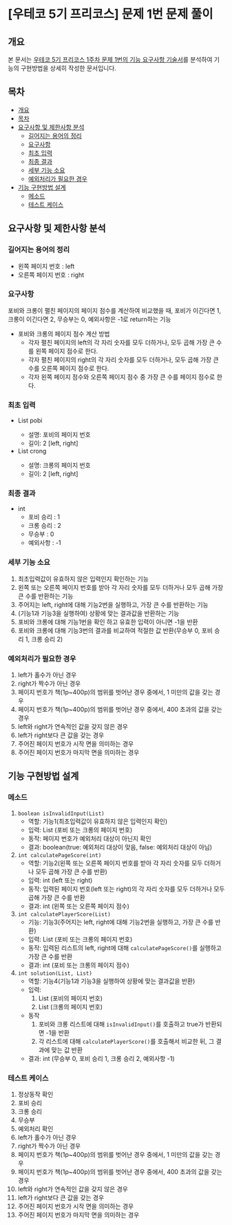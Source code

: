 # [우테코 5기 프리코스] 문제 1번 문제 풀이
## 개요
본 문서는 [우테코 5기 프리코스 1주차 문제 1번의 기능 요구사항 기술서](https://github.com/DevJay1024/java-onboarding/blob/main/docs/PROBLEM1.md)를 분석하여 기능의 구현방법을 상세히 작성한 문서입니다.

## 목차
* [개요](#개요)
* [목차](#목차)
* [요구사항 및 제한사항 분석](#요구사항-및-제한사항-분석)
  + [길어지는 용어의 정리](#길어지는-용어의-정리)
  + [요구사항](#요구사항)
  + [최초 입력](#최초-입력)
  + [최종 결과](#최종-결과)
  + [세부 기능 소요](#세부-기능-소요)
  + [예외처리가 필요한 경우](#예외처리가-필요한-경우)
* [기능 구현방법 설계](#기능-구현방법-설계)
  + [메소드](#메소드)
  + [테스트 케이스](#테스트-케이스)


## 요구사항 및 제한사항 분석
### 길어지는 용어의 정리
- 왼쪽 페이지 번호 : left
- 오른쪽 페이지 번호 : right

### 요구사항
포비와 크롱이 펼친 페이지의 페이지 점수를 계산하여 비교했을 때, 포비가 이긴다면 1, 크롱이 이긴다면 2, 무승부는 0, 예외사항은 -1로 return하는 기능
* 포비와 크롱의 페이지 점수 계산 방법
  - 각자 펼친 페이지의 left의 각 자리 숫자를 모두 더하거나, 모두 곱해 가장 큰 수를 왼쪽 페이지 점수로 한다.
  - 각자 펼친 페이지의 right의 각 자리 숫자를 모두 더하거나, 모두 곱해 가장 큰 수를 오른쪽 페이지 점수로 한다.
  - 각자 왼쪽 페이지 점수와 오른쪽 페이지 점수 중 가장 큰 수를 페이지 점수로 한다.

### 최초 입력
- List<String> pobi
  - 설명: 포비의 페이지 번호
  - 길이: 2 [left, right]
- List<String> crong
  - 설명: 크롱의 페이지 번호
  - 길이: 2 [left, right]

### 최종 결과
- int
  - 포비 승리 : 1
  - 크롱 승리 : 2
  - 무승부 : 0
  - 예외사항 : -1

### 세부 기능 소요
1. 최초입력값이 유효하지 않은 입력인지 확인하는 기능
2. 왼쪽 또는 오른쪽 페이지 번호를 받아 각 자리 숫자를 모두 더하거나 모두 곱해 가장 큰 수를 반환하는 기능
3. 주어지는 left, right에 대해 기능2번을 실행하고, 가장 큰 수를 반환하는 기능
4. (기능1과 기능3을 실행하여) 상황에 맞는 결과값을 반환하는 기능
  1. 포비와 크롱에 대해 기능1번을 확인 하고 유효한 입력이 아니면 -1을 반환
  2. 포비와 크롱에 대해 기능3번의 결과를 비교하여 적절한 값 반환(무승부 0, 포비 승리 1, 크롱 승리 2)

### 예외처리가 필요한 경우
1. left가 홀수가 아닌 경우
2. right가 짝수가 아닌 경우
3. 페이지 번호가 책(1p~400p)의 범위를 벗어난 경우 중에서, 1 미만의 값을 갖는 경우
4. 페이지 번호가 책(1p~400p)의 범위를 벗어난 경우 중에서, 400 초과의 값을 갖는 경우
5. left와 right가 연속적인 값을 갖지 않은 경우
6. left가 right보다 큰 값을 갖는 경우
7. 주어진 페이지 번호가 시작 면을 의미하는 경우
8. 주어진 페이지 번호가 마지막 면을 의미하는 경우


## 기능 구현방법 설계
### 메소드
1. `boolean isInvalidInput(List)`
   - 역할: 기능1(최초입력값이 유효하지 않은 입력인지 확인)
   - 입력: List<String> (포비 또는 크롱의 페이지 번호)
   - 동작: 페이지 번호가 예외처리 대상이 아닌지 확인
   - 결과: boolean(true: 예외처리 대상이 맞음, false: 예외처리 대상이 아님)
2. `int calculatePageScore(int)`
   - 역할: 기능2(왼쪽 또는 오른쪽 페이지 번호를 받아 각 자리 숫자를 모두 더하거나 모두 곱해 가장 큰 수를 반환)
   - 입력: int (left 또는 right)
   - 동작: 입력된 페이지 번호(left 또는 right)의 각 자리 숫자를 모두 더하거나 모두 곱해 가장 큰 수를 반환
   - 결과: int (왼쪽 또는 오른쪽 페이지 점수)
3. `int calculatePlayerScore(List)`
   - 기능: 기능3(주어지는 left, right에 대해 기능2번을 실행하고, 가장 큰 수를 반환)
   - 입력: List<String> (포비 또는 크롱의 페이지 번호)
   - 동작: 입력된 리스트의 left, right에 대해 `calculatePageScore()`를 실행하고 가장 큰 수를 반환
   - 결과: int (포비 또는 크롱의 페이지 점수)
4. `int solution(List, List)`
   - 역할: 기능4(기능1과 기능3을 실행하여 상황에 맞는 결과값을 반환)
   - 입력:
     1. List<String> (포비의 페이지 번호)
     2. List<String> (크롱의 페이지 번호)
   - 동작
     1. 포비와 크롱 리스트에 대해 `isInvalidInput()`를 호출하고 true가 반환되면 -1을 반환
     2. 각 리스트에 대해 `calculatePlayerScore()`를 호출해서 비교한 뒤, 그 결과에 맞는 값 반환
   - 결과: int (무승부 0, 포비 승리 1, 크롱 승리 2, 예외사항 -1)

### 테스트 케이스
1. 정상동작 확인
  1. 포비 승리
  2. 크롱 승리
  3. 무승부
2. 예외처리 확인
  1. left가 홀수가 아닌 경우
  2. right가 짝수가 아닌 경우
  3. 페이지 번호가 책(1p~400p)의 범위를 벗어난 경우 중에서, 1 미만의 값을 갖는 경우
  4. 페이지 번호가 책(1p~400p)의 범위를 벗어난 경우 중에서, 400 초과의 값을 갖는 경우
  5. left와 right가 연속적인 값을 갖지 않은 경우
  6. left가 right보다 큰 값을 갖는 경우
  7. 주어진 페이지 번호가 시작 면을 의미하는 경우
  8. 주어진 페이지 번호가 마지막 면을 의미하는 경우